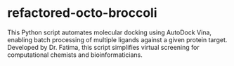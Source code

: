# refactored-octo-broccoli
This Python script automates molecular docking using AutoDock Vina, enabling batch processing of multiple ligands against a given protein target. Developed by Dr. Fatima, this script simplifies virtual screening for computational chemists and bioinformaticians.
